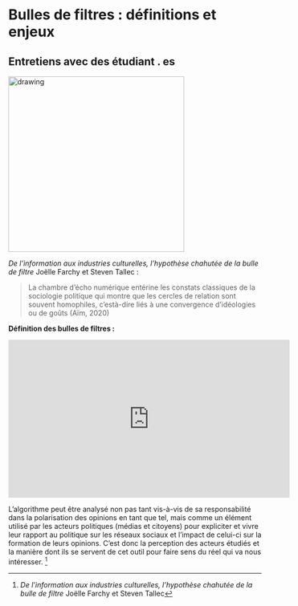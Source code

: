 # Bulles de filtres : définitions et enjeux 
## Entretiens avec des étudiant . es
<img src="https://www.informatique-mania.com/wp-content/uploads/2020/12/Burbuja-Filtro.jpg" alt="drawing" width="350"/>

*De l’information aux industries culturelles, l’hypothèse chahutée de la bulle de filtre* Joëlle Farchy et Steven Tallec :
> La chambre d’écho numérique entérine les constats classiques de la sociologie politique qui montre que les cercles de relation sont souvent homophiles, c’està-dire liés à une convergence d’idéologies ou de goûts (Aïm, 2020)
> 
**Définition des bulles de filtres :**
<iframe width="560" height="315" src="https://www.youtube.com/embed/i7d55LgDncM?si=tNRBaPsjtm1RZZvp" title="YouTube video player" frameborder="0" allow="accelerometer; autoplay; clipboard-write; encrypted-media; gyroscope; picture-in-picture; web-share" referrerpolicy="strict-origin-when-cross-origin" allowfullscreen></iframe>

L’algorithme peut être analysé non pas tant vis-à-vis de sa responsabilité dans la polarisation des opinions en tant que tel, mais comme un élément utilisé par les acteurs politiques (médias et citoyens) pour expliciter et vivre leur rapport au politique sur les réseaux sociaux et l’impact de celui-ci sur la formation de leurs opinions. C’est donc la perception des acteurs étudiés et la manière dont ils se servent de cet outil pour faire sens du réel qui va nous intéresser. [^1]
[^1]: *De l’information aux industries culturelles, l’hypothèse chahutée de la bulle de filtre* Joëlle Farchy et Steven Tallec 
